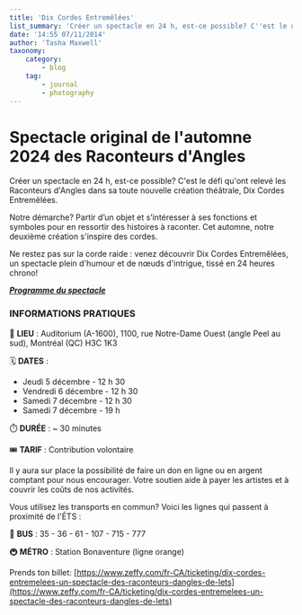 ```yaml
---
title: 'Dix Cordes Entremêlées'
list_summary: 'Créer un spectacle en 24 h, est-ce possible? C''est le défi qu''ont relevé les Raconteurs d''Angles dans sa toute nouvelle création théâtrale, Dix Cordes Entremêlées. (AUT24)'
date: '14:55 07/11/2014'
author: 'Tasha Maxwell'
taxonomy:
    category:
        - blog
    tag:
        - journal
        - photography
---
```


# Spectacle original de l'automne 2024 des Raconteurs d'Angles
Créer un spectacle en 24 h, est-ce possible? C'est le défi qu'ont relevé les Raconteurs d'Angles dans sa toute nouvelle création théâtrale, Dix Cordes Entremêlées.

Notre démarche? Partir d’un objet et s’intéresser à ses fonctions et symboles pour en ressortir des histoires à raconter. Cet automne, notre deuxième création s'inspire des cordes.

Ne restez pas sur la corde raide : venez découvrir Dix Cordes Entremêlées, un spectacle plein d'humour et de nœuds d'intrigue, tissé en 24 heures chrono!

**_[Programme du spectacle](https://drive.google.com/file/d/1ldfRrKNrcvPS873K2chdGQ47LiOcoXUq/view?usp=sharing)_**

### INFORMATIONS PRATIQUES

📍 **LIEU** : Auditorium (A-1600), 1100, rue Notre-Dame Ouest (angle Peel au sud), Montréal (QC) H3C 1K3

🗓️ **DATES** : 
* Jeudi 5 décembre - 12 h 30 
* Vendredi 6 décembre - 12 h 30
* Samedi 7 décembre - 12 h 30
* Samedi 7 décembre - 19 h

⏱️ **DURÉE** : ~ 30 minutes

🎟️ **TARIF** : Contribution volontaire

Il y aura sur place la possibilité de faire un don en ligne ou en argent comptant pour nous encourager. Votre soutien aide à payer les artistes et à couvrir les coûts de nos activités.

Vous utilisez les transports en commun? Voici les lignes qui passent à proximité de l'ÉTS : 

🚌 **BUS** : 35 - 36 - 61 - 107 - 715 - 777

🚇 **MÉTRO** : Station Bonaventure (ligne orange)

Prends ton billet: [https://www.zeffy.com/fr-CA/ticketing/dix-cordes-entremelees-un-spectacle-des-raconteurs-dangles-de-lets](https://www.zeffy.com/fr-CA/ticketing/dix-cordes-entremelees-un-spectacle-des-raconteurs-dangles-de-lets)
